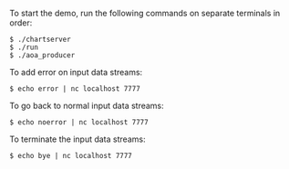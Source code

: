 To start the demo, run the following commands on separate terminals in order:

```
$ ./chartserver
$ ./run
$ ./aoa_producer
```

To add error on input data streams:

```
$ echo error | nc localhost 7777
```

To go back to normal input data streams:

```
$ echo noerror | nc localhost 7777
```

To terminate the input data streams:

```
$ echo bye | nc localhost 7777
```
